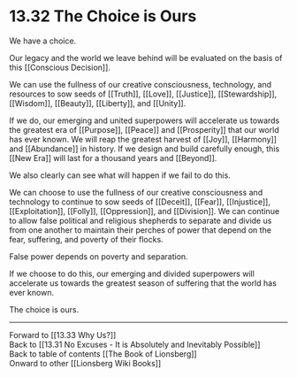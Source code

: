 # 13.32 The Choice is Ours

We have a choice. 

Our legacy and the world we leave behind will be evaluated on the basis of this [[Conscious Decision]].

We can use the fullness of our creative consciousness, technology, and resources to sow seeds of [[Truth]], [[Love]], [[Justice]], [[Stewardship]], [[Wisdom]], [[Beauty]], [[Liberty]], and [[Unity]]. 

If we do, our emerging and united superpowers will accelerate us towards the greatest era of [[Purpose]], [[Peace]] and [[Prosperity]] that our world has ever known. We will reap the greatest harvest of [[Joy]], [[Harmony]] and [[Abundance]] in history. If we design and build carefully enough, this [[New Era]] will last for a thousand years and [[Beyond]]. 

We also clearly can see what will happen if we fail to do this. 

We can choose to use the fullness of our creative consciousness and technology to continue to sow seeds of [[Deceit]], [[Fear]], [[Injustice]], [[Exploitation]], [[Folly]], [[Oppression]], and [[Division]]. We can continue to allow false political and religious shepherds to separate and divide us from one another to maintain their perches of power that depend on the fear, suffering, and poverty of their flocks. 

False power depends on poverty and separation. 

If we choose to do this, our emerging and divided superpowers will accelerate us towards the greatest season of suffering that the world has ever known.

The choice is ours. 

___

Forward to [[13.33 Why Us?]]  
Back to [[13.31 No Excuses - It is Absolutely and Inevitably Possible]]  
Back to table of contents [[The Book of Lionsberg]]  
Onward to other [[Lionsberg Wiki Books]]  
